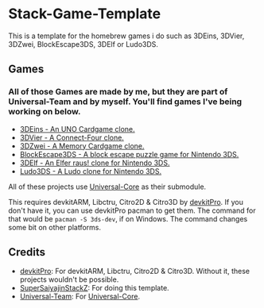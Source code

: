 # Stack-Game-Template
This is a template for the homebrew games i do such as 3DEins, 3DVier, 3DZwei, BlockEscape3DS, 3DElf or Ludo3DS.

## Games
### All of those Games are made by me, but they are part of Universal-Team and by myself. You'll find games I've being working on below.

- [3DEins - An UNO Cardgame clone.](https://github.com/Universal-Team/3DEins)
- [3DVier - A Connect-Four clone.](https://github.com/Universal-Team/3DVier)
- [3DZwei - A Memory Cardgame clone.](https://github.com/Universal-Team/3DZwei)
- [BlockEscape3DS - A block escape puzzle game for Nintendo 3DS.](https://github.com/Universal-Team/BlockEscape3DS)
- [3DElf - An Elfer raus! clone for Nintendo 3DS.](https://github.com/SuperSaiyajinStackZ/3DElf)
- [Ludo3DS - A Ludo clone for Nintendo 3DS.](https://github.com/SuperSaiyajinStackZ/Ludo3DS)

All of these projects use [Universal-Core](https://github.com/Universal-Team/Universal-Core) as their submodule.

This requires devkitARM, Libctru, Citro2D & Citro3D by [devkitPro](https://github.com/devkitPro). If you don't have it, you can use devkitPro pacman to get them. The command for that would be `pacman -S 3ds-dev`, if on Windows. The command changes some bit on other platforms.

## Credits
- [devkitPro](https://github.com/devkitPro): For devkitARM, Libctru, Citro2D & Citro3D. Without it, these projects wouldn't be possible.
- [SuperSaiyajinStackZ](https://github.com/SuperSaiyajinStackZ): For doing this template.
- [Universal-Team](https://github.com/Universal-Team): For [Universal-Core](https://github.com/Universal-Team/Universal-Core).